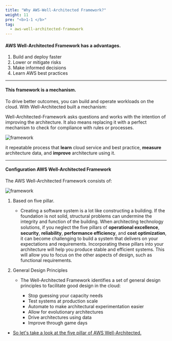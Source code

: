 ```yaml
---
title: "Why AWS-Well-Architected Framework?"
weight: 11
pre: "<b>1-1 </b>"
tag:
  - aws-well-architected-framework
---
```


#### AWS Well-Architected Framework has a advantages. 

1. Build and deploy faster
1. Lower or mitigate risks
1. Make informed decisions
1. Learn AWS best practices



---
#### This framework is a mechanism.
To drive better outcomes, you can build and operate workloads on the cloud. With Well-Architected built a mechanism:

Well-Architected-Framework asks questions and works with the intention of improving the architecture. It also means replacing it with a perfect mechanism to check for compliance with rules or processes.

 ![framework](/images/war/mechanism_en.png)

it repeatable process that **learn** cloud service and best practice, **measure** architecture data, and **improve** architecture using it.

---
#### Configuration AWS Well-Architected Framework
The AWS Well-Architected Framework consists of:

![framework](/images/war/framework_en.png)
1. Based on five pillar. 
   - Creating a software system is a lot like constructing a building. If the foundation is not solid, structural problems can undermine the integrity and function of the building. When architecting technology solutions, if you neglect the ﬁve pillars of **operational excellence**, **security**, **reliability**, **performance efficiency**, and **cost optimization**, it can become challenging to build a system that delivers on your expectations and requirements. Incorporating these pillars into your architecture will help you produce stable and efficient systems. This will allow you to focus on the other aspects of design, such as functional requirements.

1. General Design Principles
   - The Well-Architected Framework identifies a set of general design principles to facilitate good design in the cloud:

     - Stop guessing your capacity needs
     - Test systems at production scale
     - Automate to make architectural experimentation easier
     - Allow for evolutionary architectures
     - Drive architectures using data
     - Improve through game days

  

  
- [ So let's take a look at the five pillar of AWS Well-Architected. ](/en/introduction/pillar)




